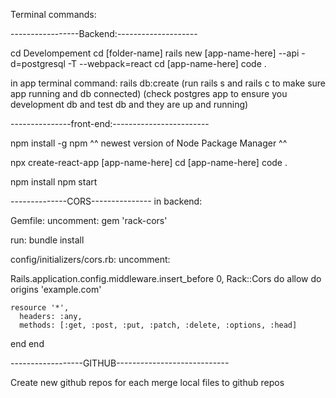 Terminal commands:

-----------------Backend:--------------------

cd Develompement
cd [folder-name]
rails new [app-name-here] --api -d=postgresql -T --webpack=react 
cd [app-name-here]
code .

in app terminal command: 
rails db:create
(run rails s and rails c to make sure app running and db connected)
(check postgres app to ensure you development db and test db and they are up and running)

---------------front-end:------------------------

npm install -g npm
^^ newest version of Node Package Manager ^^

npx create-react-app [app-name-here]
cd [app-name-here]
code .

npm install
npm start

--------------CORS---------------
in backend:

Gemfile:
uncomment:
gem 'rack-cors'

run: bundle install

config/initializers/cors.rb:
uncomment:

Rails.application.config.middleware.insert_before 0, Rack::Cors do
  allow do
    origins 'example.com'

    resource '*',
      headers: :any,
      methods: [:get, :post, :put, :patch, :delete, :options, :head]
  end
end

------------------GITHUB----------------------------

Create new github repos for each
merge local files to github repos

